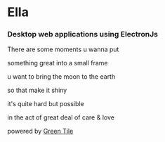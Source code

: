 # Ella
### Desktop web applications using ElectronJs

There are some moments u wanna put

something great into a small frame

u want to bring the moon to the earth

so that make it shiny

it's quite hard but possible

in the act of great deal of care & love

powered by <a href="https://www.github.com/greentile">Green Tile<a>

